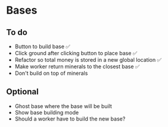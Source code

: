 # Bases

## To do

- Button to build base ✅
- Click ground after clicking button to place base ✅
- Refactor so total money is stored in a new global location ✅
- Make worker return minerals to the closest base ✅
- Don't build on top of minerals

## Optional

- Ghost base where the base will be built
- Show base building mode
- Should a worker have to build the new base?
